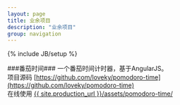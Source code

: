 ```yaml
---
layout: page
title: 业余项目
description: "业余项目"
group: navigation
---
```

{% include JB/setup %}

###番茄时间###
一个番茄时间计时器，基于AngularJS。  
项目源码 [https://github.com/loveky/pomodoro-time](https://github.com/loveky/pomodoro-time)     
在线使用 [{{ site.production_url }}/assets/pomodoro-time/](/assets/pomodoro-time/)
